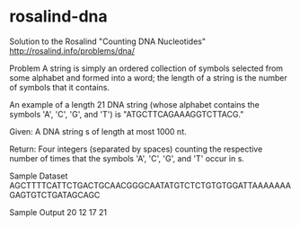 # rosalind-dna

Solution to the Rosalind "Counting DNA Nucleotides"
http://rosalind.info/problems/dna/

Problem
A string is simply an ordered collection of symbols selected from some alphabet and formed into a word; the length of a string is the number of symbols that it contains.

An example of a length 21 DNA string (whose alphabet contains the symbols 'A', 'C', 'G', and 'T') is "ATGCTTCAGAAAGGTCTTACG."

Given: A DNA string s of length at most 1000 nt.

Return: Four integers (separated by spaces) counting the respective number of times that the symbols 'A', 'C', 'G', and 'T' occur in s.

Sample Dataset
AGCTTTTCATTCTGACTGCAACGGGCAATATGTCTCTGTGTGGATTAAAAAAAGAGTGTCTGATAGCAGC



Sample Output
20 12 17 21
